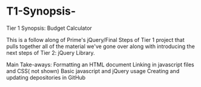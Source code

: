 # T1-Synopsis-
Tier 1 Synopsis: Budget Calculator

This is a follow along of Prime's jQuery/Final Steps of Tier 1 project that pulls together all of the material we've gone over along with introducing the next steps of Tier 2: jQuery Library.

Main Take-aways:
Formatting an HTML document
Linking in javascript files and CSS( not shown)
Basic javascript and jQuery usage
Creating and updating depositories in GitHub
